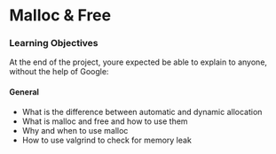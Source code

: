 # Malloc & Free

### Learning Objectives

At the end of the project, youre expected be able to explain to anyone, without the help of Google:

#### General

- What is the difference between automatic and dynamic allocation
- What is malloc and free and how to use them
- Why and when to use malloc
- How to use valgrind to check for memory leak
